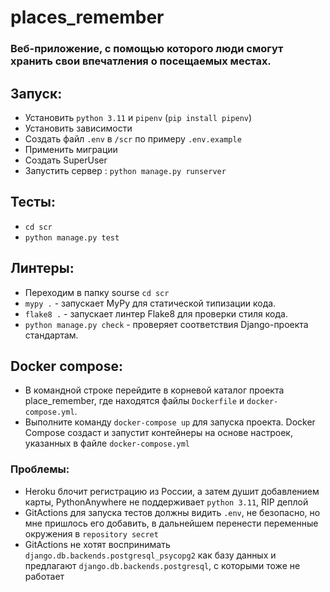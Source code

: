 # places_remember
### Веб-приложение, с помощью которого люди смогут хранить свои впечатления о посещаемых местах.
## Запуск:
* Установить `python 3.11` и `pipenv` (`pip install pipenv`) 
* Установить зависимости
* Создать файл `.env` в `/scr` по примеру `.env.example`
* Применить миграции
* Создать SuperUser
* Запустить сервер : `python manage.py runserver`
## Тесты:
* `cd scr` 
* `python manage.py test`
## Линтеры:
* Переходим в папку sourse `cd scr`
* `mypy .` - запускает MyPy для статической типизации кода.
* `flake8 .` - запускает линтер Flake8 для проверки стиля кода.
* `python manage.py check` - проверяет соответствия Django-проекта стандартам.
## Docker compose:
* В командной строке перейдите в корневой каталог проекта place_remember, где находятся файлы `Dockerfile` и `docker-compose.yml`.
* Выполните команду `docker-compose up` для запуска проекта. Docker Compose создаст и запустит контейнеры на основе настроек, указанных в файле `docker-compose.yml`
### Проблемы:
* Heroku блочит регистрацию из России, а затем душит добавлением карты, PythonAnywhere не поддерживает `python 3.11`, RIP деплой
* GitActions для запуска тестов должны видить `.env`, не безопасно, но мне пришлось его добавить, в дальнейшем перенести переменные окружения в `repository secret`
* GitActions не хотят воспринимать `django.db.backends.postgresql_psycopg2` как базу данных и предлагают `django.db.backends.postgresql`, с которыми тоже не работает
